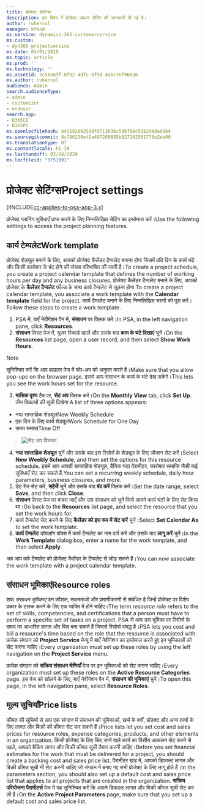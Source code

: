```yaml
---
title: प्रोजेक्ट सेटिंग्‍स
description: इस विषय में प्रोजेक्ट प्रबंधन सेटिंग की जानकारी दी गई है।
author: ruhercul
manager: kfend
ms.service: dynamics-365-customerservice
ms.custom:
- dyn365-projectservice
ms.date: 03/01/2019
ms.topic: article
ms.prod: ''
ms.technology: ''
ms.assetid: 7c5be6ff-8f92-4dfc-9f9d-4abc76f96638
ms.author: ruhercul
audience: Admin
search.audienceType:
- admin
- customizer
- enduser
search.app:
- D365CE
- D365PS
ms.openlocfilehash: 843192092598fd713b3bc59bf90c5362d0dad8b4
ms.sourcegitcommit: 8c786230ef2a497280885b827162561776e2eb00
ms.translationtype: HT
ms.contentlocale: hi-IN
ms.lasthandoff: 03/24/2020
ms.locfileid: "3751991"
---
```

# <a name="project-settings"></a><span data-ttu-id="5d880-103">प्रोजेक्ट सेटिंग्‍स</span><span class="sxs-lookup"><span data-stu-id="5d880-103">Project settings</span></span>

[!INCLUDE[cc-applies-to-psa-app-3.x](../includes/cc-applies-to-psa-app-3x.md)]

<span data-ttu-id="5d880-104">प्रोजेक्ट प्लानिंग सुविधाएँ प्राप्त करने के लिए निम्नलिखित सेटिंग का इस्तेमाल करें।</span><span class="sxs-lookup"><span data-stu-id="5d880-104">Use the following settings to access the project planning features.</span></span>

## <a name="work-template"></a><span data-ttu-id="5d880-105">कार्य टेम्‍पलेट</span><span class="sxs-lookup"><span data-stu-id="5d880-105">Work template</span></span>

<span data-ttu-id="5d880-106">प्रोजेक्ट शेड्यूल बनाने के लिए, आपको प्रोजेक्ट कैलेंडर टैम्पलेट बनाना होगा जिसमें प्रति दिन के कार्य घंटे और किसी कारोबार के बंद होने की संख्या परिभाषित की जाती है।</span><span class="sxs-lookup"><span data-stu-id="5d880-106">To create a project schedule, you create a project calendar template that defines the number of working hours per day and any business closures.</span></span> <span data-ttu-id="5d880-107">प्रोजेक्ट कैलेंडर टैम्पलेट बनाने के लिए, आपको प्रोजेक्ट के **कैलेंडर टैम्पलेट** फील्ड के साथ कार्य टैम्पलेट से जुड़ना होगा.</span><span class="sxs-lookup"><span data-stu-id="5d880-107">To create a project calendar template, you associate a work template with the **Calendar template** field for the project.</span></span> <span data-ttu-id="5d880-108">कार्य टैम्पलेट बनाने के लिए निम्नलिखित चरणों को पूरा करें।</span><span class="sxs-lookup"><span data-stu-id="5d880-108">Follow these steps to create a work template.</span></span>

1. <span data-ttu-id="5d880-109">PSA में, बाएँ नेवीगेशन पैन में, **संसाधन** पर क्लिक करें।</span><span class="sxs-lookup"><span data-stu-id="5d880-109">In PSA, in the left navigation pane, click **Resources**.</span></span> 
2. <span data-ttu-id="5d880-110">**संसाधन** लिस्ट पेज में, यूज़र रिकार्ड खालें और उसके बाद **काम के घंटे दिखाएं** चुनें।</span><span class="sxs-lookup"><span data-stu-id="5d880-110">On the **Resources** list page, open a user record, and then select **Show Work Hours**.</span></span>

  > [!NOTE]
  > <span data-ttu-id="5d880-111">सुनिश्चित करें कि आप ब्राउज़र पेज में पॉप-अप को अनुमत करते हैं।</span><span class="sxs-lookup"><span data-stu-id="5d880-111">Make sure that you allow pop-ups on the browser page.</span></span> <span data-ttu-id="5d880-112">इससे आप संसाधन के कार्य के घंटे देख सकेंगे।</span><span class="sxs-lookup"><span data-stu-id="5d880-112">This lets you see the work hours set for the resource.</span></span>
  
3. <span data-ttu-id="5d880-113">**मासिक दृश्य** टैब पर, **सेट अप** क्लिक करें।</span><span class="sxs-lookup"><span data-stu-id="5d880-113">On the **Monthly View** tab, click **Set Up**.</span></span> <span data-ttu-id="5d880-114">तीन विकल्पों की सूची दिखेगा:</span><span class="sxs-lookup"><span data-stu-id="5d880-114">A list of three options appears:</span></span> 

  - <span data-ttu-id="5d880-115">नया साप्ताहिक शेड्यूल</span><span class="sxs-lookup"><span data-stu-id="5d880-115">New Weekly Schedule</span></span>
  - <span data-ttu-id="5d880-116">एक दिन के लिए कार्य शेड्यूल</span><span class="sxs-lookup"><span data-stu-id="5d880-116">Work Schedule for One Day</span></span>
  - <span data-ttu-id="5d880-117">समय समाप्त</span><span class="sxs-lookup"><span data-stu-id="5d880-117">Time Off</span></span>

> ![सेट अप विकल्प](media/project-13.png)

4. <span data-ttu-id="5d880-119">**नया साप्ताहिक शेड्यूल** चुनें और उसके बाद इस रिसोर्स के शेड्यूल के लिए ऑप्शन सेट करें।</span><span class="sxs-lookup"><span data-stu-id="5d880-119">Select **New Weekly Schedule**, and then set the options for this resource schedule.</span></span> <span data-ttu-id="5d880-120">इसमें आप आवर्ती साप्ताहिक शेड्यूल, दैनिक घंटा पैरामीटर, कारोबार समाप्ति जैसी कई सुविधाएँ सेट कर सकते हैं.</span><span class="sxs-lookup"><span data-stu-id="5d880-120">You can set a recurring weekly schedule, daily hour parameters, business closures, and more.</span></span>
5. <span data-ttu-id="5d880-121">डेट रेंज सेट करें, **सहेजें** चुनें और उसके बाद **बंद करें** क्लिक करें।</span><span class="sxs-lookup"><span data-stu-id="5d880-121">Set the date range, select **Save**, and then click **Close**.</span></span> 
6. <span data-ttu-id="5d880-122">**संसाधन** लिस्ट पेज पर वापस जाएँ और उस संसाधन को चुनें जिसे आपने कार्य घंटों के लिए सेट किया था।</span><span class="sxs-lookup"><span data-stu-id="5d880-122">Go back to the **Resources** list page, and select the resource that you set the work hours for.</span></span> 
7. <span data-ttu-id="5d880-123">कार्य टैम्पलेट सेट करने के लिए **कैलेंडर को इस रूप में सेट करें** चुनें।</span><span class="sxs-lookup"><span data-stu-id="5d880-123">Select **Set Calendar As** to set the work template.</span></span> 
8. <span data-ttu-id="5d880-124">**कार्य टेम्‍पलेट** डॉयलॉग बॉक्स में कार्य टैम्पलेट का नाम दर्ज करें और उसके बाद **लागू करें** चुनें।</span><span class="sxs-lookup"><span data-stu-id="5d880-124">In the **Work Template** dialog box, enter a name for the work template, and then select **Apply**.</span></span> 

<span data-ttu-id="5d880-125">अब आप वर्क टैम्पलेट को प्रोजेक्ट कैलेंडर के टैम्पलेट से जोड़ सकते हैं।</span><span class="sxs-lookup"><span data-stu-id="5d880-125">You can now associate the work template with a project calendar template.</span></span>

## <a name="resource-roles"></a><span data-ttu-id="5d880-126">संसाधन भूमिकाएं</span><span class="sxs-lookup"><span data-stu-id="5d880-126">Resource roles</span></span>

<span data-ttu-id="5d880-127">शब्द *संसाधन भूमिकाएं* उन कौशल, सक्षमताओं और प्रमाणीकरणों से संबंधित है जिन्हें प्रोजेक्ट पर विशेष प्रकार के टास्क करने के लिए एक व्यक्ति में होने चाहिए।</span><span class="sxs-lookup"><span data-stu-id="5d880-127">The term *resource role* refers to the set of skills, competencies, and certifications that a person must have to perform a specific set of tasks on a project.</span></span> <span data-ttu-id="5d880-128">PSA से आप उस भूमिका पर रिसोर्स के समय पर आधारित लागत और बिल बना सकते हैं जिससे रिसोर्स संबद्ध है।</span><span class="sxs-lookup"><span data-stu-id="5d880-128">PSA lets you cost and bill a resource's time based on the role that the resource is associated with.</span></span> <span data-ttu-id="5d880-129">प्रत्येक संगठन को **Project Service** मेन्यू में बाएँ नेवीगेशन का इस्तेमाल करते हुए इन भूमिकाओं को सेट करना चाहिए।</span><span class="sxs-lookup"><span data-stu-id="5d880-129">Every organization must set up these roles by using the left navigation on the **Project Service** menu.</span></span>

<span data-ttu-id="5d880-130">प्रत्येक संगठन को **सक्रिय संसाधन श्रेणियाँ** पेज पर इन भूमिकाओं को सेट करना चाहिए।</span><span class="sxs-lookup"><span data-stu-id="5d880-130">Every organization must set up these roles on the **Active Resource Categories** page.</span></span> <span data-ttu-id="5d880-131">इस पेज को खोलने के लिए, बाएँ नेवीगेशन पैन में, **संसाधन की भूमिकाएं** चुनें।</span><span class="sxs-lookup"><span data-stu-id="5d880-131">To open this page, in the left navigation pane, select **Resource Roles**.</span></span>

## <a name="price-lists"></a><span data-ttu-id="5d880-132">मूल्य सूचियाँ</span><span class="sxs-lookup"><span data-stu-id="5d880-132">Price lists</span></span>

<span data-ttu-id="5d880-133">कीमत की सूचियों से आप एक संगठन में संसाधन की भूमिकाओं, खर्च के वर्गों, प्रॉडक्ट और अन्य तत्वों के लिए लागत और बिक्री की कीमत सेट कर सकते हैं।</span><span class="sxs-lookup"><span data-stu-id="5d880-133">Price lists let you set cost and sales prices for resource roles, expense categories, products, and other elements in an organization.</span></span> <span data-ttu-id="5d880-134">किसी प्रोजेक्ट के लिए किए जाने वाले कार्य का वित्तीय आकलन सेट करने से पहले, आपको बैकिंग लागत और बिक्री कीमत सूची तैयार करनी चाहिए।</span><span class="sxs-lookup"><span data-stu-id="5d880-134">Before you set financial estimates for the work that must be delivered for a project, you should create a backing cost and sales price list.</span></span> <span data-ttu-id="5d880-135">पैरामीटर खंड में, आपको डिफाल्ट लागत और बिक्री कीमत सूची भी सेट करनी चाहिए जो संगठन में बनाए गए सभी प्रोजेक्ट के लिए लागू होते हैं।</span><span class="sxs-lookup"><span data-stu-id="5d880-135">In the parameters section, you should also set up a default cost and sales price list that applies to all projects that are created in the organization.</span></span> <span data-ttu-id="5d880-136">**सक्रिय परियोजना पैरामीटर्स** पेज में यह सुनिश्चित करें कि आपने डिफाल्ट लागत और बिक्री कीमत सूची सेट कर ली है।</span><span class="sxs-lookup"><span data-stu-id="5d880-136">On the **Active Project Parameters** page, make sure that you set up a default cost and sales price list.</span></span>
